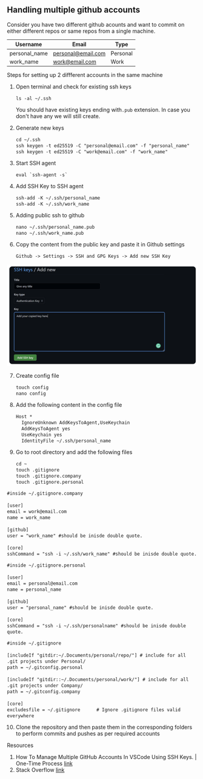 ## Handling multiple github accounts

Consider you have two different github acounts and want to commit on either different repos or same repos from a single machine.

| Username      | Email              | Type     |
| ------------- | ------------------ | -------- |
| personal_name | personal@email.com | Personal |
| work_name     | work@email.com     | Work     |

Steps for setting up 2 diffferent accounts in the same machine

1. Open terminal and check for existing ssh keys
   ```
   ls -al ~/.ssh
   ```

    You should have existing keys ending with`.pub`  extension. In case you don't have any we will still create.

2. Generate new keys

   ```
   cd ~/.ssh
   ssh keygen -t ed25519 -C "personal@email.com" -f "personal_name"
   ssh keygen -t ed25519 -C "work@email.com" -f "work_name"
   ```
3. Start SSH agent

   ```
   eval `ssh-agent -s`
   ```
4. Add SSH Key to SSH agent

   ```
   ssh-add -K ~/.ssh/personal_name
   ssh-add -K ~/.ssh/work_name
   ```
5. Adding public ssh to github

   ```
   nano ~/.ssh/personal_name.pub
   nano ~/.ssh/work_name.pub
   ```
6. Copy the content from the public key and paste it in Github settings

   ```
   Github -> Settings -> SSH and GPG Keys -> Add new SSH Key

   ```

![1708106755437](image/readme/1708106755437.png)

7. Create config file

   ```
   touch config
   nano config
   ```
8. Add the following content in the config file

   ```
   Host *
     IgnoreUnknown AddKeysToAgent,UseKeychain
     AddKeysToAgent yes
     UseKeychain yes
     IdentityFile ~/.ssh/personal_name
   ```
9. Go to root directory and add the following files

   ```
   cd ~
   touch .gitignore
   touch .gitignore.company
   touch .gitignore.personal
   ```

```
#inside ~/.gitignore.company

[user]
email = work@email.com
name = work_name

[github]
user = "work_name" #should be inisde double quote.

[core]
sshCommand = "ssh -i ~/.ssh/work_name" #should be inisde double quote.

```

```
#inside ~/.gitignore.personal

[user]
email = personal@email.com
name = personal_name

[github]
user = "personal_name" #should be inisde double quote.

[core]
sshCommand = "ssh -i ~/.ssh/personalname" #should be inisde double quote.
```

```
#inside ~/.gitignore

[includeIf "gitdir:~/.Documents/personal/repo/"] # include for all .git projects under Personal/
path = ~/.gitconfig.personal

[includeIf "gitdir::~/.Documents/personal/work/"] # include for all .git projects under Company/
path = ~/.gitconfig.company

[core]
excludesfile = ~/.gitignore      # Ignore .gitignore files valid everywhere
```

10. Clone the repository and then paste them in the corresponding folders to perform commits and pushes as per required accounts


Resources

1. How To Manage Multiple GitHub Accounts In VSCode Using SSH Keys. | One-Time Process [link](https://plainenglish.io/blog/how-to-manage-multiple-github-accounts-in-vscode-using-ssh-keys-one-time-process)
2. Stack Overflow [link](https://stackoverflow.com/questions/3860112/multiple-github-accounts-on-the-same-computer)
